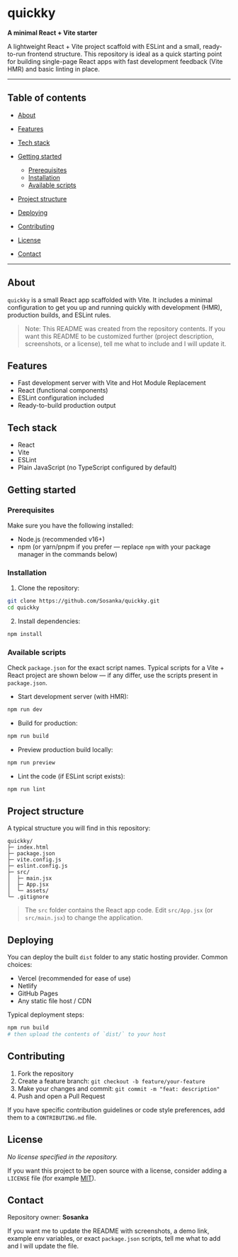 # quickky

**A minimal React + Vite starter**

A lightweight React + Vite project scaffold with ESLint and a small, ready-to-run frontend structure. This repository is ideal as a quick starting point for building single-page React apps with fast development feedback (Vite HMR) and basic linting in place.

---

## Table of contents

* [About](#about)
* [Features](#features)
* [Tech stack](#tech-stack)
* [Getting started](#getting-started)

  * [Prerequisites](#prerequisites)
  * [Installation](#installation)
  * [Available scripts](#available-scripts)
* [Project structure](#project-structure)
* [Deploying](#deploying)
* [Contributing](#contributing)
* [License](#license)
* [Contact](#contact)

---

## About

`quickky` is a small React app scaffolded with Vite. It includes a minimal configuration to get you up and running quickly with development (HMR), production builds, and ESLint rules.

> Note: This README was created from the repository contents. If you want this README to be customized further (project description, screenshots, or a license), tell me what to include and I will update it.

## Features

* Fast development server with Vite and Hot Module Replacement
* React (functional components)
* ESLint configuration included
* Ready-to-build production output

## Tech stack

* React
* Vite
* ESLint
* Plain JavaScript (no TypeScript configured by default)

## Getting started

### Prerequisites

Make sure you have the following installed:

* Node.js (recommended v16+)
* npm (or yarn/pnpm if you prefer — replace `npm` with your package manager in the commands below)

### Installation

1. Clone the repository:

```bash
git clone https://github.com/Sosanka/quickky.git
cd quickky
```

2. Install dependencies:

```bash
npm install
```

### Available scripts

Check `package.json` for the exact script names. Typical scripts for a Vite + React project are shown below — if any differ, use the scripts present in `package.json`.

* Start development server (with HMR):

```bash
npm run dev
```

* Build for production:

```bash
npm run build
```

* Preview production build locally:

```bash
npm run preview
```

* Lint the code (if ESLint script exists):

```bash
npm run lint
```

## Project structure

A typical structure you will find in this repository:

```
quickky/
├─ index.html
├─ package.json
├─ vite.config.js
├─ eslint.config.js
├─ src/
│  ├─ main.jsx
│  ├─ App.jsx
│  └─ assets/
└─ .gitignore
```

> The `src` folder contains the React app code. Edit `src/App.jsx` (or `src/main.jsx`) to change the application.

## Deploying

You can deploy the built `dist` folder to any static hosting provider. Common choices:

* Vercel (recommended for ease of use)
* Netlify
* GitHub Pages
* Any static file host / CDN

Typical deployment steps:

```bash
npm run build
# then upload the contents of `dist/` to your host
```

## Contributing

1. Fork the repository
2. Create a feature branch: `git checkout -b feature/your-feature`
3. Make your changes and commit: `git commit -m "feat: description"`
4. Push and open a Pull Request

If you have specific contribution guidelines or code style preferences, add them to a `CONTRIBUTING.md` file.

## License

*No license specified in the repository.*

If you want this project to be open source with a license, consider adding a `LICENSE` file (for example [MIT](https://opensource.org/licenses/MIT)).

## Contact

Repository owner: **Sosanka**

If you want me to update the README with screenshots, a demo link, example env variables, or exact `package.json` scripts, tell me what to add and I will update the file.
